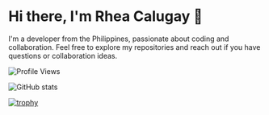 # Hi there, I'm Rhea Calugay 👋

I'm a developer from the Philippines, passionate about coding and collaboration. Feel free to explore my repositories and reach out if you have questions or collaboration ideas.

![Profile Views](https://komarev.com/ghpvc/?username=calugayrhea&label=PROFILE+VIEWS)

![GitHub stats](https://github-readme-stats.vercel.app/api?username=calugayrhea&show_icons=true&count_private=true)

[![trophy](https://github-profile-trophy.vercel.app/?username=ryo-ma&theme=onedark)](https://github.com/ryo-ma/github-profile-trophy)
